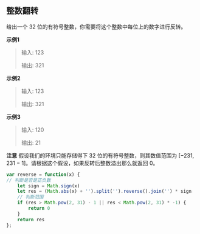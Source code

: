 ## 整数翻转

给出一个 32 位的有符号整数，你需要将这个整数中每位上的数字进行反转。

**示例1**
> 输入: 123
> 
> 输出: 321

**示例2**
> 输入: 123
> 
> 输出: 321

**示例3**
> 输入: 120
> 
> 输出: 21

**注意**
假设我们的环境只能存储得下 32 位的有符号整数，则其数值范围为 [−231,  231 − 1]。请根据这个假设，如果反转后整数溢出那么就返回 0。

```js
var reverse = function(x) {
// 判断是否是正负数
    let sign = Math.sign(x)
    let res = (Math.abs(x) + '').split('').reverse().join('') * sign
    // 判断范围
    if (res > Math.pow(2, 31) - 1 || res < Math.pow(2, 31) * -1) {
        return 0
    }
    return res
};
```